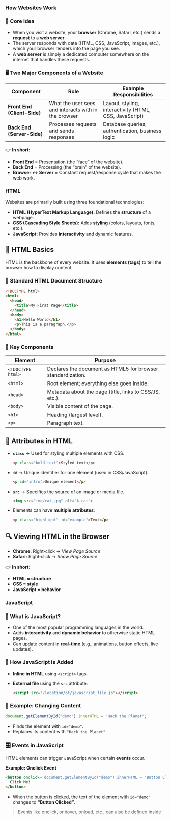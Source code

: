 ### How Websites Work

### 🔑 Core Idea

- When you visit a website, your **browser** (Chrome, Safari, etc.) sends a **request** to a **web server**.
- The server responds with data (HTML, CSS, JavaScript, images, etc.), which your browser renders into the page you see.
- A **web server** is simply a dedicated computer somewhere on the internet that handles these requests.

### 🖥️ Two Major Components of a Website

| Component | Role | Example Responsibilities |
| --- | --- | --- |
| **Front End (Client-Side)** | What the user sees and interacts with in the browser | Layout, styling, interactivity (HTML, CSS, JavaScript) |
| **Back End (Server-Side)** | Processes requests and sends responses | Database queries, authentication, business logic |

👉 **In short:**

- **Front End** = Presentation (the “face” of the website).
- **Back End** = Processing (the “brain” of the website).
- **Browser ↔ Server** = Constant request/response cycle that makes the web work.

### HTML

Websites are primarily built using three foundational technologies:

- **HTML (HyperText Markup Language):** Defines the **structure** of a webpage.
- **CSS (Cascading Style Sheets):** Adds **styling** (colors, layouts, fonts, etc.).
- **JavaScript:** Provides **interactivity** and dynamic features.

## 📄 HTML Basics

HTML is the backbone of every website. It uses **elements (tags)** to tell the browser how to display content.

### 🔑 Standard HTML Document Structure

```html
<!DOCTYPE html>
<html>
  <head>
    <title>My First Page</title>
  </head>
  <body>
    <h1>Hello World</h1>
    <p>This is a paragraph.</p>
  </body>
</html>

```

### 🧩 Key Components

| Element | Purpose |
| --- | --- |
| `<!DOCTYPE html>` | Declares the document as HTML5 for browser standardization. |
| `<html>` | Root element; everything else goes inside. |
| `<head>` | Metadata about the page (title, links to CSS/JS, etc.). |
| `<body>` | Visible content of the page. |
| `<h1>` | Heading (largest level). |
| `<p>` | Paragraph text. |

## 🎨 Attributes in HTML

- **`class`** → Used for styling multiple elements with CSS.
    
    ```html
    <p class="bold-text">Styled text</p>
    ```
    
- **`id`** → Unique identifier for one element (used in CSS/JavaScript).
    
    ```html
    <p id="intro">Unique element</p>
    ```
    
- **`src`** → Specifies the source of an image or media file.
    
    ```html
    <img src="img/cat.jpg" alt="A cat">
    ```
    
- Elements can have **multiple attributes**:
    
    ```html
    <p class="highlight" id="example">Text</p>
    ```
    

## 🔍 Viewing HTML in the Browser

- **Chrome:** Right‑click → *View Page Source*
- **Safari:** Right‑click → *Show Page Source*

👉 **In short:**

- **HTML = structure**
- **CSS = style**
- **JavaScript = behavior**

### JavaScript

### 🔑 What is JavaScript?

- One of the most popular programming languages in the world.
- Adds **interactivity** and **dynamic behavior** to otherwise static HTML pages.
- Can update content in **real-time** (e.g., animations, button effects, live updates).

### 📄 How JavaScript is Added

- **Inline in HTML** using `<script>` tags.
- **External file** using the `src` attribute:
    
    ```html
    <script src="/location/of/javascript_file.js"></script>
    ```
    

### 🧩 Example: Changing Content

```jsx
document.getElementById("demo").innerHTML = "Hack the Planet";
```

- Finds the element with `id="demo"`.
- Replaces its content with `"Hack the Planet"`.

### 🎛️ Events in JavaScript

HTML elements can trigger JavaScript when certain **events** occur.

**Example: Onclick Event**

```html
<button onclick='document.getElementById("demo").innerHTML = "Button Clicked";'>
  Click Me!
</button>
```

- When the button is clicked, the text of the element with `id="demo"` changes to **“Button Clicked”**.

> Events like onclick, onhover, onload, etc., can also be defined inside <script> tags instead of directly in the element.
> 

👉 **In short:**

- **HTML = structure**
- **CSS = style**
- **JavaScript = behavior & interactivity**

### Sensitive Data Exposure

- Happens when websites leave sensitive information (like credentials or hidden links) visible in frontend code (HTML/JavaScript).
- Developers may forget to remove this data, leaving it accessible through “view page source.”
- Attackers can exploit exposed info (e.g., credentials in comments) to gain unauthorized access to other parts of the application or backend systems.
- **Best practice:** Always review page source during security assessments to check for exposed credentials or hidden links.

### HTML Injection

- **Definition:**
    
    HTML Injection occurs when unfiltered user input is directly displayed on a webpage. If input isn’t sanitized, attackers can inject HTML or JavaScript into the site.
    
- **Cause:**
    - Website fails to sanitize user input.
    - User-controlled data is inserted into frontend code (HTML/JavaScript).
- **Impact:**
    - Attackers can alter page appearance or functionality.
    - Malicious scripts may run in the victim’s browser.
    - Can serve as a stepping stone to more severe attacks.
- **Example:**
    
    A form field (e.g., “What’s your name?”) outputs user input directly into the page. If an attacker enters `<h1>Hacked</h1>`, the browser renders it as HTML instead of plain text.
    
- **Prevention:**
    - **Never trust user input.**
    - Sanitize and validate all input before using it in frontend or backend code.
    - Strip or escape HTML tags to ensure input is treated as text, not executable code.
